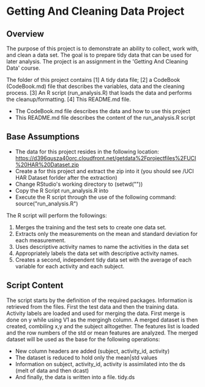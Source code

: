 # Getting And Cleaning Data Project
## Overview
The purpose of this project is to demonstrate an ability to collect, work with, and clean a data set. The goal is to prepare tidy data that can be used for later analysis.
The project is an assignment in the 'Getting And Cleaning Data' course.

The folder of this project contains [1] A tidy data file; [2] a CodeBook (CodeBook.md) file that describes the variables, data and the cleaning process. [3] An R script (run_analysis.R) that loads the data and performs the cleanup/formatting. [4] This README.md file. 

- The CodeBook.md file describes the data and how to use this project
- This README.md file describes the content of the run_analysis.R script

## Base Assumptions
- The data for this project resides in the following location: https://d396qusza40orc.cloudfront.net/getdata%2Fprojectfiles%2FUCI%20HAR%20Dataset.zip
- Create a <project path> for this project and extract the zip into it (you should see <project path>/UCI HAR Dataset forlder after the extraction)
- Change RStudio's working directory to <project path> (setwd("<project path>"))
- Copy the R Script run_analysis.R into <project path> 
- Execute the R script through the use of the following command: source("run_analysis.R")

The R script will perform the followings: 
1. Merges the training and the test sets to create one data set.
2. Extracts only the measurements on the mean and standard deviation for each measurement. 
3. Uses descriptive activity names to name the activities in the data set
4. Appropriately labels the data set with descriptive activity names. 
5. Creates a second, independent tidy data set with the average of each variable for each activity and each subject. 


## Script Content
The script starts by the definition of the required packages. 
Information is retrieved from the files. First the test data and then the training data.
Activity labels are loaded and used for merging the data. First merge is done on y while
using V1 as the mergingh column.
A merged dataset is then created, combiling x,y and the subject alltogether.
The features list is loaded and the row numbers of the std or mean features are analyzed. 
The merged dataset will be used as the base for the following operations: 
- New column headers are added  (subject, activity_id, activity)
- The dataset is reduced to hold only the mean|std values
- Information on subject, activity_id, activity is assimilated into the ds (melt of data and then dcast)
- And finally, the data is written into a file. tidy.ds